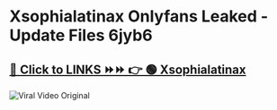 
 # Xsophialatinax Onlyfans Leaked - Update Files 6jyb6

## <h2><a href="https://clipsfans.com/Xsophialatinax&ref=git">🔗 Click to LINKS ⏩⏩ 👉 🟢 Xsophialatinax </a></h2>

<a href="https://clipsfans.com/Xsophialatinax&ref=git" rel="nofollow" data-target="animated-image.originalLink"><img src="https://i.ibb.co.com/xMMVF88/686577567.gif" alt="Viral Video Original" style="max-width: 100%; display: inline-block;" data-target="animated-image.originalImage"></a>


